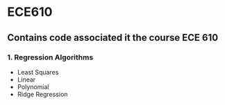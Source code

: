 # ECE610
 
## Contains code associated it the course ECE 610
### 1. Regression Algorithms
* Least Squares
* Linear
* Polynomial
* Ridge Regression
